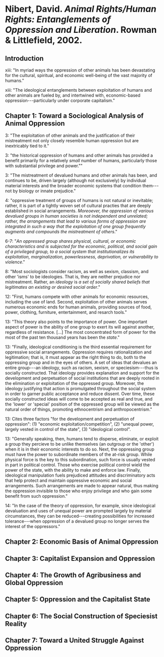 Nibert, David. *Animal Rights/Human Rights: Entanglements of Oppression and Liberation*. Rowman & Littlefield, 2002.
===

Introduction
---

xiii:  "In myriad ways the oppression of other animals has been devastating for the cultural, spiritual, and economic well-being of the vast majority of humans."

xiii:  "The ideological entanglements between exploitation of humans and other animals are fueled by, and intertwined with, economic-based oppression---particularly under corporate capitalism."

Chapter 1: Toward a Sociological Analysis of Animal Oppression
---

3:  "The exploitation of other animals and the justification of their mistreatment not only closely resemble human oppression but are inextricably tied to it."

3:  "the historical oppression of humans and other animals has provided a benefit primarily for a relatively *small* number of humans, particularly those with substantial privilege and power.""

3:  "The mistreatment of devalued humans and other animals has been, and continues to be, driven largely (although not exclusively) by individual material interests and the broader economic systems that condition them---not by biology or innate prejudice."

4:  "oppressive treatment of groups of humans is not natural or inevitable; rather, it is part of a tightly woven set of cultural practies that are deeply established in social arrangements. *Moreoever, the oppression of various devalued groups in human societies is not independent and unrelated; rather, the arrangements that lead to various forms of oppression are integrated in such a way that the exploitation of one group frequently augments and compounds the mistreatment of others*."

6-7:  "*An oppressed group shares physical, cultural, or economic characteristics and is subjected for the economic, political, and social gain of a privileged group, to a social system that institutionalizes its exploitation, marginalization, powerlessness, deprivation, or vulnerability to violence*."

8:  "Most sociologists consider racism, as well as sexism, classism, and other 'isms' to be ideologies. That is, they are neither prejudice nor mistreatment. Rather, an *ideology* is *a set of socially shared beliefs that legitimates an existing or desired social order*."

12:  "First, humans compete with other animals for economic resources, including the use of land. Second, exploitation of other animals serves numerous economic ends for human animals, providing sources of food, power, clothing, furniture, entertainment, and resarch tools."

13:  "This theory also points to the importance of power. One important aspect of power is the ability of one group to exert its will against another, regardless of resistance. […] The most concentrated form of power for the most of the past ten thousand years has been the *state*."

13:  "Finally, ideological conditioning is the third essential requirement for oppressive social arrangements. Oppression requires rationalization and legitimation; that is, it must appear as the right thing to do, both to the oppressing group and in the eyes of others. A set of ideas that devalues an entire group---an ideology, such as racism, sexism, or speciesism---thus is socially constructed. That ideology provides explanation and support for the development and perpetuation of social institutions that are deeply rooted in the elimination or exploitation of the oppressed group. Moreover, the ideology justifying that action is promulgated throughout the social system in order to garner public acceptance and reduce dissent. Over time, these socially constructed ideas will come to be accepted as real and true, and the 'lower' or 'special' position of the oppressed group will be viewed as the natural order of things, promoting ethnocentrism and anthropocentrism."

13:  Cites three factors "for the development and perpetuation of oppression": (1) "economic exploitation/competition", (2) "unequal power, largely vested in control of the state", (3) "ideological control".

13:  "Generally speaking, then, humans tend to disperse, eliminate, or exploit a group they percieve to be unlike themselves (an outgroup or the 'other') when it is in their economic interests to do so. Next, the oppressing group must have the power to subordinate members of the at-risk group. While physical force is the key to this subordination, such force is usually vested in part in political control. Those who exercise political control wield the power of the state, with the ability to make and enforce law. Finally, ideological manipulation fuels prejudiced attitudes and discriminatory acts that help protect and maintain oppressive economic and social arrangements. Such arrangements are made to appear natural, thus making the oppression invisible to those who enjoy privilege and who gain some benefit from such oppression."

14:  "In the case of the theory of oppression, for example, since ideological devaluation and uses of unequal power are prompted largely by material circumstances, they can be reduced---creating possibilities for increased tolerance---when oppression of a devalued group no longer serves the interest of the oppressors."

Chapter 2: Economic Basis of Animal Oppression
---


Chapter 3: Capitalist Expansion and Oppression
---

Chapter 4: The Growth of Agribusiness and Global Oppression
---

Chapter 5: Oppression and the Capitalist State
---

Chapter 6: The Social Construction of Speciesist Reality
---

Chapter 7: Toward a United Struggle Against Oppression
---

